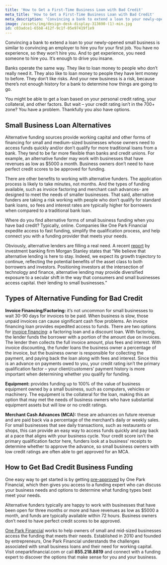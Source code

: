 ```yaml
---
title: 'How to Get a First-Time Business Loan with Bad Credit'
meta_title: 'How to Get a First-Time Business Loan with Bad Credit'
meta_description: 'Convincing a bank to extend a loan to your newly-opened small business is similar to convincing an employer to hire you for your first job. You have no experience, so they won’t hire you. And to get experience, you need someone to hire you. It’s enough to drive you insane.'
image: /assets/img/design-desk-display-313690-(1)-min.jpg
id: c03adce1-65b8-412f-9c1f-05e97419f1e9
---
```

Convincing a bank to extend a loan to your newly-opened small business is similar to convincing an employer to hire you for your first job. You have no experience, so they won’t hire you. And to get experience, you need someone to hire you. It’s enough to drive you insane. 

Banks operate the same way. They like to loan money to people who don’t really need it. They also like to loan money to people they have lent money to before. They don’t like risks. And your new business is a risk, because there’s not enough history for a bank to determine how things are going to go.

You might be able to get a loan based on your personal credit rating, your collateral, and other factors. But wait – your credit rating isn’t in the 700+ zone? You have a problem.  Thankfully you also have options. 

## Small Business Loan Alternatives

Alternative funding sources provide working capital and other forms of financing for small and medium-sized businesses whose owners need to access funds quickly and/or don’t qualify for more traditional loans from a bank. They tend to be far more flexible than banks and credit unions. For example, an alternative funder may work with businesses that have revenues as low as $5000 a month. Business owners don’t need to have perfect credit scores to be approved for funding.

There are other benefits to working with alternative funders. The application process is likely to take minutes, not months. And the types of funding available, such as invoice factoring and merchant cash advances- are designed to meet the needs of smaller businesses. That said, alternative funders are taking a risk working with people who don’t qualify for standard bank loans, so fees and interest rates are typically higher for borrowers when compared to a traditional bank loan. 

Where do you find alternative forms of small business funding when you have bad credit? Typically, online. Companies like One Park Financial expedite access to fast funding, simplify the qualification process, and help connect you with a funding provider that meets your needs.

Obviously, alternative lenders are filling a real need. A recent [report](https://www.morganstanley.com/im/publication/insights/investment-insights/ii_anintroductiontoalternativelending.pdf) by investment banking firm Morgan Stanley states that “We believe that alternative lending is here to stay. Indeed, we expect its growth trajectory to continue, reflecting the potential benefits of the asset class to both borrowers and investors. Positioning investors at the intersection of technology and finance, alternative lending may provide diversified exposure to a secular shift in the way that consumers and small businesses access capital. their lending to small businesses.”

## Types of Alternative Funding for Bad Credit

**Invoice Financing/Factoring:** 
it’s not uncommon for small businesses to wait 30-90 days for invoices to be paid. When business is slow, those unpaid invoices can cause significant cash flow problems. An invoice financing loan provides expedited access to funds. There are two options for [invoice financing](https://www.oneparkfinancial.com/blog/how-does-invoice-factoring-work): a factoring loan and a discount loan. With factoring, the lender funds the borrower with a portion of the amount due on invoices. The lender then collects the full invoice amount, plus fees and interest. With invoice discounting, the funder loans the business owner a percentage of the invoice, but the business owner is responsible for collecting the payment, and paying back the loan along with fees and interest. Since this is an advance on payments owed to you, your credit rating isn’t the primary qualification factor – your client/customers’ payment history is more important when determining whether you qualify for funding.

**Equipment:** 
provides funding up to 100% of the value of business equipment owned by a small business, such as computers, vehicles or machinery. The equipment is the collateral for the loan, making this an option that may met the needs of business owners who have substantial equipment assets but will low or no credit ratings.

**Merchant Cash Advances (MCA):** 
these are advances on future revenue and are paid back via a percentage of the merchant’s daily or weekly sales. For small businesses that see daily transactions, such as restaurants or shops, this can provide an easy way to access funds quickly and pay back at a pace that aligns with your business cycle. Your credit score isn’t the primary qualification factor here, funders look at a business’ receipts to determine whether to approve the advance, so small business owners with low credit ratings are often able to get approved for an MCA. 

## How to Get Bad Credit Business Funding

One easy way to get started is by getting [pre-approved](https://www.oneparkfinancial.com/pre-qualification) by One Park Financial, which then gives you access to a funding expert who can discuss your business needs and options to determine what funding types best meet your needs.

Alternative funders typically are happy to work with businesses that have been open for three months or more and have revenues as low as $5000 a month, and funds are typically available within 72 hours. Business owners don’t need to have perfect credit scores to be approved.

[One Park Financial](https://www.oneparkfinancial.com/how-it-works) works to help owners of small and mid-sized businesses access the funding that meets their needs. Established in 2010 and founded by entrepreneurs, One Park Financial understands the challenges associated with small business loans and their need for working capital. Visit oneparkfinancial.com or call **855.218.8819** and connect with a funding expert to discover the options that make sense for you and your business.